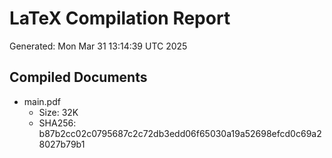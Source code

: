 # LaTeX Compilation Report
Generated: Mon Mar 31 13:14:39 UTC 2025
## Compiled Documents
- main.pdf
  - Size: 32K
  - SHA256: b87b2cc02c0795687c2c72db3edd06f65030a19a52698efcd0c69a28027b79b1
